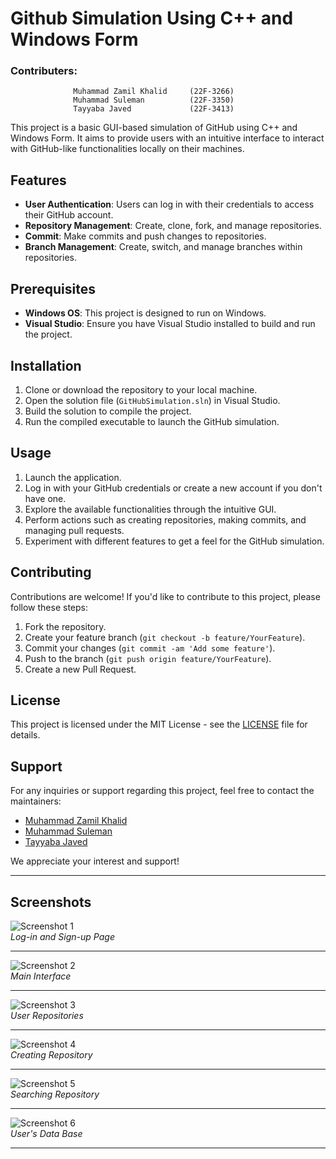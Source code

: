 # Github Simulation Using C++ and Windows Form

### Contributers:
                  Muhammad Zamil Khalid     (22F-3266)
                  Muhammad Suleman          (22F-3350)
                  Tayyaba Javed             (22F-3413)

This project is a basic GUI-based simulation of GitHub using C++ and Windows Form. It aims to provide users with an intuitive interface to interact with GitHub-like functionalities locally on their machines.

## Features

- **User Authentication**: Users can log in with their credentials to access their GitHub account.
- **Repository Management**: Create, clone, fork, and manage repositories.
- **Commit**: Make commits and push changes to repositories.
- **Branch Management**: Create, switch, and manage branches within repositories.

## Prerequisites

- **Windows OS**: This project is designed to run on Windows.
- **Visual Studio**: Ensure you have Visual Studio installed to build and run the project.

## Installation

1. Clone or download the repository to your local machine.
2. Open the solution file (`GitHubSimulation.sln`) in Visual Studio.
3. Build the solution to compile the project.
4. Run the compiled executable to launch the GitHub simulation.

## Usage

1. Launch the application.
2. Log in with your GitHub credentials or create a new account if you don't have one.
3. Explore the available functionalities through the intuitive GUI.
4. Perform actions such as creating repositories, making commits, and managing pull requests.
5. Experiment with different features to get a feel for the GitHub simulation.

## Contributing

Contributions are welcome! If you'd like to contribute to this project, please follow these steps:

1. Fork the repository.
2. Create your feature branch (`git checkout -b feature/YourFeature`).
3. Commit your changes (`git commit -am 'Add some feature'`).
4. Push to the branch (`git push origin feature/YourFeature`).
5. Create a new Pull Request.

## License

This project is licensed under the MIT License - see the [LICENSE](LICENSE) file for details.

## Support

For any inquiries or support regarding this project, feel free to contact the maintainers:

- [Muhammad Zamil Khalid](https://github.com/iamZamil)
- [Muhammad Suleman](https://github.com/sulemaniftikhar)
- [Tayyaba Javed](f223413@cfd.nu.edu.pk)

We appreciate your interest and support!

---

## Screenshots

![Screenshot 1](images/img1.jpeg)  
*Log-in and Sign-up Page*

---

![Screenshot 2](images/img2.jpeg)  
*Main Interface*

---

![Screenshot 3](images/img3.jpeg)  
*User Repositories*

---

![Screenshot 4](images/img4.jpeg)  
*Creating Repository*

---

![Screenshot 5](images/img5.jpeg)  
*Searching Repository*

---

![Screenshot 6](images/img6.jpeg)  
*User's Data Base*

---
